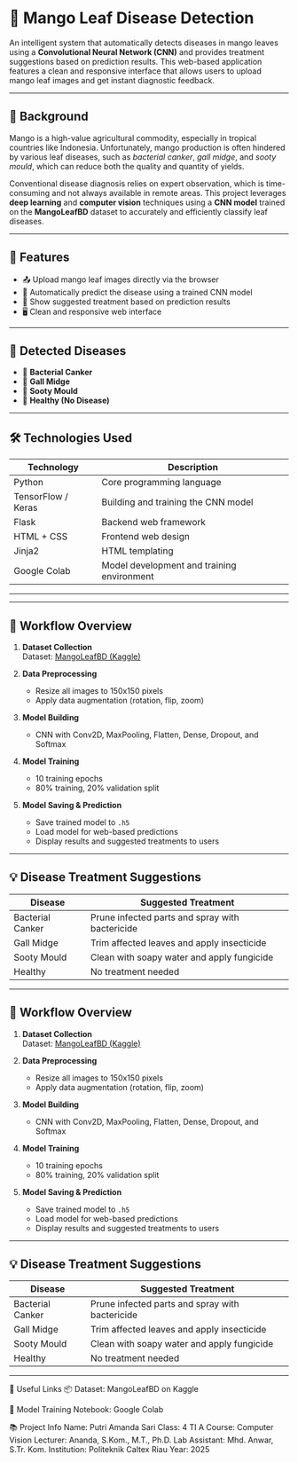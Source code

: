 # 🍃 Mango Leaf Disease Detection

An intelligent system that automatically detects diseases in mango leaves using a **Convolutional Neural Network (CNN)** and provides treatment suggestions based on prediction results. This web-based application features a clean and responsive interface that allows users to upload mango leaf images and get instant diagnostic feedback.

---

## 📖 Background

Mango is a high-value agricultural commodity, especially in tropical countries like Indonesia. Unfortunately, mango production is often hindered by various leaf diseases, such as *bacterial canker*, *gall midge*, and *sooty mould*, which can reduce both the quality and quantity of yields.

Conventional disease diagnosis relies on expert observation, which is time-consuming and not always available in remote areas. This project leverages **deep learning** and **computer vision** techniques using a **CNN model** trained on the **MangoLeafBD** dataset to accurately and efficiently classify leaf diseases.

---

## 📸 Features

- 📤 Upload mango leaf images directly via the browser  
- 🤖 Automatically predict the disease using a trained CNN model  
- 💊 Show suggested treatment based on prediction results  
- 🖥️ Clean and responsive web interface  

---

## 🧠 Detected Diseases

- 🦠 **Bacterial Canker**
- 🐛 **Gall Midge**
- 🍄 **Sooty Mould**
- 🌿 **Healthy (No Disease)**

---

## 🛠️ Technologies Used

| Technology         | Description                                     |
|--------------------|-------------------------------------------------|
| Python             | Core programming language                       |
| TensorFlow / Keras | Building and training the CNN model             |
| Flask              | Backend web framework                                                    |
| HTML + CSS         | Frontend web design                             |
| Jinja2             | HTML templating                                 |
| Google Colab       | Model development and training environment      |

---
---

## 🧪 Workflow Overview

1. **Dataset Collection**  
   Dataset: [MangoLeafBD (Kaggle)](https://www.kaggle.com/datasets/warcoder/mango-leaf-disease-dataset)

2. **Data Preprocessing**  
   - Resize all images to 150x150 pixels  
   - Apply data augmentation (rotation, flip, zoom)

3. **Model Building**  
   - CNN with Conv2D, MaxPooling, Flatten, Dense, Dropout, and Softmax

4. **Model Training**  
   - 10 training epochs  
   - 80% training, 20% validation split

5. **Model Saving & Prediction**  
   - Save trained model to `.h5`  
   - Load model for web-based predictions  
   - Display results and suggested treatments to users

---

## 💡 Disease Treatment Suggestions

| Disease           | Suggested Treatment                                  |
|-------------------|------------------------------------------------------|
| Bacterial Canker  | Prune infected parts and spray with bactericide      |
| Gall Midge        | Trim affected leaves and apply insecticide           |
| Sooty Mould       | Clean with soapy water and apply fungicide           |
| Healthy           | No treatment needed                                  |

---

## 🧪 Workflow Overview

1. **Dataset Collection**  
   Dataset: [MangoLeafBD (Kaggle)](https://www.kaggle.com/datasets/warcoder/mango-leaf-disease-dataset)

2. **Data Preprocessing**  
   - Resize all images to 150x150 pixels  
   - Apply data augmentation (rotation, flip, zoom)

3. **Model Building**  
   - CNN with Conv2D, MaxPooling, Flatten, Dense, Dropout, and Softmax

4. **Model Training**  
   - 10 training epochs  
   - 80% training, 20% validation split

5. **Model Saving & Prediction**  
   - Save trained model to `.h5`  
   - Load model for web-based predictions  
   - Display results and suggested treatments to users

---

## 💡 Disease Treatment Suggestions

| Disease           | Suggested Treatment                                  |
|-------------------|------------------------------------------------------|
| Bacterial Canker  | Prune infected parts and spray with bactericide      |
| Gall Midge        | Trim affected leaves and apply insecticide           |
| Sooty Mould       | Clean with soapy water and apply fungicide           |
| Healthy           | No treatment needed                                  |

---

🔗 Useful Links
📦 Dataset: MangoLeafBD on Kaggle

📓 Model Training Notebook: Google Colab

📚 Project Info
Name: Putri Amanda Sari
Class: 4 TI A
Course: Computer Vision
Lecturer: Ananda, S.Kom., M.T., Ph.D.
Lab Assistant: Mhd. Anwar, S.Tr. Kom.
Institution: Politeknik Caltex Riau
Year: 2025







